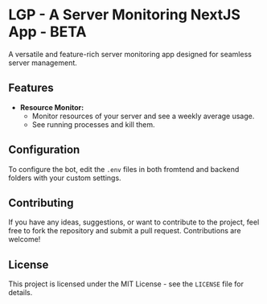 # LGP - A Server Monitoring NextJS App - BETA

A versatile and feature-rich server monitoring app designed for seamless server management. 

## Features

* **Resource Monitor:**
    * Monitor resources of your server and see a weekly average usage.
    * See running processes and kill them.

## Configuration

To configure the bot, edit the `.env` files in both fromtend and backend folders with your custom settings.

## Contributing

If you have any ideas, suggestions, or want to contribute to the project, feel free to fork the repository and submit a pull request. Contributions are welcome!

## License

This project is licensed under the MIT License - see the `LICENSE` file for details.
